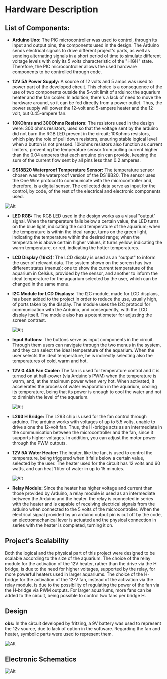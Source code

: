 # Hardware Description

## List of Components:

- **Arduino Uno:**
    The PIC microcontroller was used to control, through its input and output pins, the components used in the design. The Arduino sends electrical signals to drive different project's parts, as well as sending alternating signals in a short period of time to simulate different voltage levels with only its 5 volts characteristic of the "HIGH" state. Therefore, the PIC microcontroller allows the used hardware components to be controlled through code.
    
- **12V 5A Power Supply:**
  A source of 12 volts and 5 amps was used to power part of the developed circuit. This choice is a consequence of the use of two components outside the 5-volt limit of arduino: the aquarium heater and the fan cooler. In addition, there's a lack of need to move the hardware around, so it can be fed directly from a power outlet. Thus, the power supply will power the 12-volt and 5-ampere heater and the 12-volt, but 0.45-ampere fan.
  
- **10KOhms and 300Ohms Resistors:** 
  The resistors used in the design were: 300 ohms resistors, used so that the voltage sent by the arduino did not burn the RGB LED present in the circuit; 10Kohms resistors, which play the role of pull down resistors, ensuring stable logical level when a button is not pressed. 10kohms resistors also function as current limiters, preventing the temperature sensor from pulling current higher than the 0.04 amperes that each arduino pin can provide, keeping the sum of the current flow sent by all pins less than 0.2 amperes.
  
- **DS18B20 Waterproof Temperature Sensor:**
 The temperature sensor chosen was the waterproof version of the DS18B20. The sensor uses the One Wire protocol to communicate with the microcontroller and, therefore, is a digital sensor. The collected data serve as input for the control, by code, of the rest of the electrical and electronic components used.
  
 ![Alt](https://github.com/begalv/mackenzie-projeto-TermostatoAquario/blob/master/docs/Hardware/images/sensor.jpg)
  
- **LED RGB:** 
  The RGB LED used in the design works as a visual "output" signal. When the temperature falls below a certain value, the LED turns on the blue light, indicating the cold temperature of the aquarium; when the temperature is within the ideal range, turns on the green light, indicating the temperature within the desired range; when the temperature is above certain higher values, it turns yellow, indicating the warm temperature, or red, indicating the hotter temperatures.
  
- **LCD Display (16x2):**
 The LCD display is used as an "output" to inform the user of relevant data. The system shown on the screen has two different states (menus): one to show the current temperature of the aquarium in Celsius, provided by the sensor, and another to inform the ideal temperature for the aquarium selected by the user, which can be changed in the same menu.

- **I2C Module for LCD Displays:** 
  The I2C module, made for LCD displays, has been added to the project in order to reduce the use, usually high, of ports taken by the display. The module uses the I2C protocol for communication with the Arduino, and consequently, with the LCD display itself. The module also has a potentiometer for adjusting the screen contrast.
  
   ![Alt](https://github.com/begalv/mackenzie-projeto-PCCooler/blob/master/docs/Hardware/images/i2c.jpg)

- **Input Buttons:**
  The buttons serve as input components in the circuit. Through them users can navigate through the two menus in the system, and they can select the ideal temperature of the aquarium. When the user selects the ideal temperature, he is indirectly selecting also the temperatures of cold, warm and hot.

- **12V 0.45A Fan Cooler:**
  The fan is used for temperature control and it is turned on at half-power (via Arduino's PWM) when the temperature is warm, and, at the maximum power when very hot. When activated, it accelerates the process of water evaporation in the aquarium, cooling its temperature, being that its power is enough to cool the water and not to diminish the level of the aquarium.
  
  ![Alt](https://github.com/begalv/mackenzie-projeto-PCCooler/blob/master/docs/Hardware/images/cooler.jpg)

- **L293 H Bridge:**
  The L293 chip is used for the fan control through arduino. The arduino works with voltages of up to 5.5 volts, unable to drive alone the 12-volt fan. Thus, the H-bridge acts as an intermediate in the communication between the microcontroller and the fan, since it supports higher voltages. In addition, you can adjust the motor power through the PWM outputs.

- **12V 5A Water Heater:**
  The heater, like the fan, is used to control the temperature, being triggered when it falls below a certain value, selected by the user. The heater used for the circuit has 12 volts and 60 watts, and can heat 1 liter of water in up to 15 minutes.
  
  ![Alt](https://github.com/begalv/mackenzie-projeto-PCCooler/blob/master/docs/Hardware/images/aquecedor.jpg)

- **Relay Module:**
  Since the heater has higher voltage and current than those provided by Arduino, a relay module is used as an intermediate between the Arduino and the heater. the relay is connected in series with the heater and is capable of receiving electrical signals from the arduino when connected to the 5 volts of the microcontroller. When the electrical signal provided by an arduino output pin is cut off by the code, an electromechanical lever is actuated and the physical connection in series with the heater is completed, turning it on. 
  
## Project's Scalability
  Both the logical and the physical part of this project were designed to be scalable according to the size of the aquarium. The choice of the relay module for the activation of the 12V heater, rather than the drive via the H bridge, is due to the need for higher voltages, supported by the relay, for more powerful heaters used in larger aquariums. The choice of the H-bridge for the activation of the 12-V fan, instead of the activation via the relay module, is due to the possibility of regulating the power of the fan via the H-bridge via PWM outputs. For larger aquariums, more fans can be added to the circuit, being possible to control two fans per bridge H.
  
## Design

**obs:**
   In the circuit developed by fritzing, a 9V battery was used to represent the 12v source, due to lack of option in the software. Regarding the fan and heater, symbolic parts were used to represent them.
   
![Alt](https://github.com/begalv/mackenzie-projeto-PCCooler/blob/master/docs/Hardware/images/fritzing.jpg)

## Electronic Schematics

![Alt](https://github.com/begalv/mackenzie-projeto-PCCooler/blob/master/docs/Hardware/images/circ.jpg)


